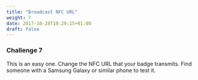 ```yaml
---
title: "Broadcast NFC URL"
weight: 7
date: 2017-10-28T10:29:15+01:00
draft: false
---
```

### Challenge 7

This is an easy one. Change the NFC URL that your badge transmits. Find someone with a Samsung Galaxy or similar phone to test it.
